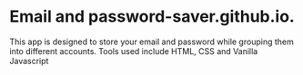 # Email and password-saver.github.io.

This app is designed to store your email and password while grouping them into different accounts.
Tools used include HTML, CSS and Vanilla Javascript

